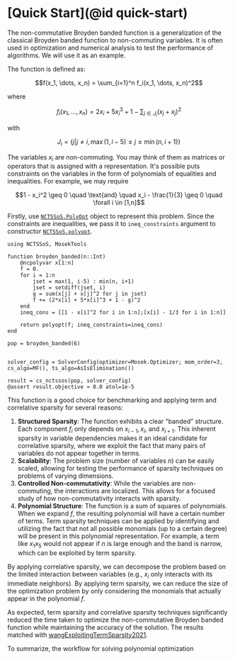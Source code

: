 # [Quick Start](@id quick-start)

The non-commutative Broyden banded function is a generalization of the classical Broyden banded function to non-commuting variables. It is often used in optimization and numerical analysis to test the performance of algorithms. We will use it as an example.

The function is defined as:
```math
f(x_1, \dots, x_n) = \sum_{i=1}^n f_i(x_1, \dots, x_n)^2
```
where
```math
f_i(x_1, \dots, x_n) = 2x_i + 5x_i^3 + 1 - \sum_{j \in J_i} (x_j +x_j)^2
```
with
```math
J_i = \{j | j \neq i, \max(1, i-5) \leq j \leq \min(n, i+1)\}
```

The variables $x_i$ are non-commuting. You may think of them as matrices or operators that is assigned with a representation. It's possible puts constraints on the variables in the form of polynomials of equalities and inequalities. For example, we may require

```math
1 - x_i^2 \geq 0 \quad \text{and} \quad x_i - \frac{1}{3} \geq 0 \quad \forall i \in [1,n]
```

Firstly, use [`NCTSSoS.PolyOpt`](@ref) object to represent this problem. Since the constraints are inequalities, we pass it to `ineq_constraints` argument to constructor [`NCTSSoS.polyopt`](@ref).

```@repl quick-start
using NCTSSoS, MosekTools

function broyden_banded(n::Int)
	@ncpolyvar x[1:n]
	f = 0.
	for i = 1:n
	    jset = max(1, i-5) : min(n, i+1)
	    jset = setdiff(jset, i)
	    g = sum(x[j] + x[j]^2 for j in jset)
	    f += (2*x[i] + 5*x[i]^3 + 1 - g)^2
	end
	ineq_cons = [[1 - x[i]^2 for i in 1:n];[x[i] - 1/3 for i in 1:n]]

	return polyopt(f; ineq_constraints=ineq_cons)
end

pop = broyden_banded(6)
```

```@repl quick-start

solver_config = SolverConfig(optimizer=Mosek.Optimizer; mom_order=3, cs_algo=MF(), ts_algo=AsIsElimination())

result = cs_nctssos(pop, solver_config)
@assert result.objective ≈ 0.0 atol=1e-5
```

This function is a good choice for benchmarking and applying term and correlative sparsity for several reasons:

1.  **Structured Sparsity**: The function exhibits a clear "banded" structure. Each component $f_i$ only depends on $x_{i-1}, x_i,$ and $x_{i+1}$. This inherent sparsity in variable dependencies makes it an ideal candidate for correlative sparsity, where we exploit the fact that many pairs of variables do not appear together in terms.
2.  **Scalability**: The problem size (number of variables $n$) can be easily scaled, allowing for testing the performance of sparsity techniques on problems of varying dimensions.
3.  **Controlled Non-commutativity**: While the variables are non-commuting, the interactions are localized. This allows for a focused study of how non-commutativity interacts with sparsity.
4.  **Polynomial Structure**: The function is a sum of squares of polynomials. When we expand $f$, the resulting polynomial will have a certain number of terms. Term sparsity techniques can be applied by identifying and utilizing the fact that not all possible monomials (up to a certain degree) will be present in this polynomial representation. For example, a term like $x_1 x_5$ would not appear if $n$ is large enough and the band is narrow, which can be exploited by term sparsity.

By applying correlative sparsity, we can decompose the problem based on the limited interaction between variables (e.g., $x_i$ only interacts with its immediate neighbors). By applying term sparsity, we can reduce the size of the optimization problem by only considering the monomials that actually appear in the polynomial $f$.


As expected, term sparsity and correlative sparsity techniques significantly reduced the time taken to optimize the non-commutative Broyden banded function while maintaining the accuracy of the solution. The results matched with  [wangExploitingTermSparsity2021](@cite).

To summarize, the workflow for solving polynomial optimization  